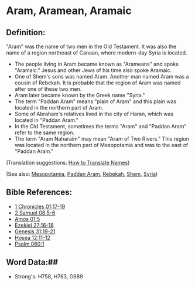 # Aram, Aramean, Aramaic #

## Definition: ##

"Aram" was the name of two men in the Old Testament. It was also the name of a region northeast of Canaan, where modern-day Syria is located.

* The people living in Aram became known as "Arameans" and spoke "Aramaic." Jesus and other Jews of his time also spoke Aramaic.
* One of Shem's sons was named Aram. Another man named Aram was a cousin of Rebekah. It is probable that the region of Aram was named after one of these two men.
* Aram later became known by the Greek name "Syria."
* The term "Paddan Aram" means "plain of Aram" and this plain was located in the northern part of Aram.
* Some of Abraham's relatives lived in the city of Haran, which was located in "Paddan Aram."
* In the Old Testament, sometimes the terms "Aram" and "Paddan Aram" refer to the same region.
* The term "Aram Naharaim" may mean "Aram of Two Rivers." This region was located in the northern part of Mesopotamia and was to the east of "Paddan Aram."

(Translation suggestions: [How to Translate Names](rc://en/ta/man/translate/translate-names))

(See also: [Mesopotamia](../other/mesopotamia.md), [Paddan Aram](../other/paddanaram.md), [Rebekah](../other/rebekah.md), [Shem](../other/shem.md), [Syria](../other/syria.md))

## Bible References: ##

* [1 Chronicles 01:17-19](rc://en/tn/help/1ch/01/17)
* [2 Samuel 08:5-6](rc://en/tn/help/2sa/08/05)
* [Amos 01:5](rc://en/tn/help/amo/01/05)
* [Ezekiel 27:16-18](rc://en/tn/help/ezk/27/16)
* [Genesis 31:19-21](rc://en/tn/help/gen/31/19)
* [Hosea 12:11-12](rc://en/tn/help/hos/12/11)
* [Psalm 060:1](rc://en/tn/help/psa/060/001)

## Word Data:##

* Strong's: H758, H763, G689

